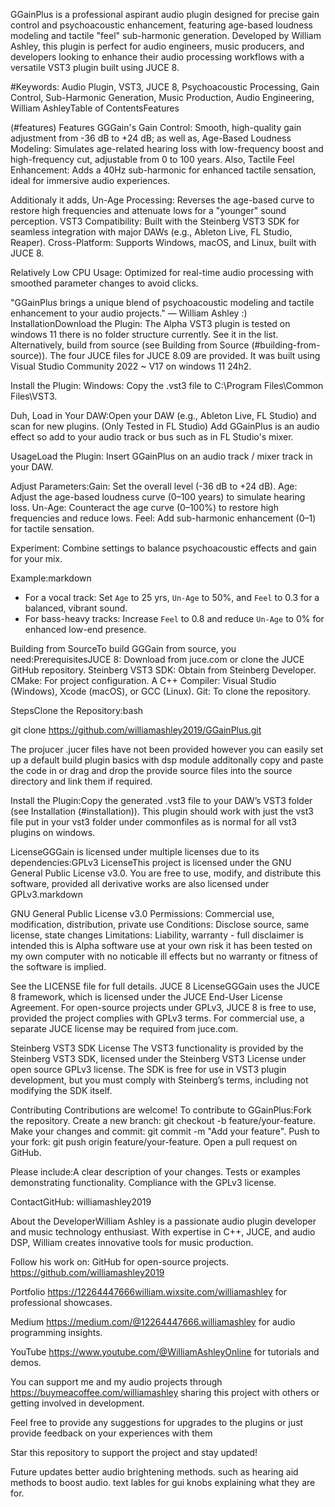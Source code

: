 GGainPlus is a professional aspirant audio plugin designed for precise gain control and psychoacoustic enhancement, 
featuring age-based loudness modeling and tactile "feel" sub-harmonic generation. Developed by William Ashley, 
this plugin is perfect for audio engineers, music producers, and developers looking to enhance their audio processing
workflows with a versatile VST3 plugin built using JUCE 8. 

#Keywords: Audio Plugin, VST3, JUCE 8, Psychoacoustic Processing,
Gain Control, Sub-Harmonic Generation, Music Production, Audio Engineering, William AshleyTable of ContentsFeatures 

(#features)
Features GGGain's Gain Control: Smooth, high-quality gain adjustment from -36 dB to +24 dB; as well as,
Age-Based Loudness Modeling: Simulates age-related hearing loss with low-frequency boost and high-frequency cut,
adjustable from 0 to 100 years. Also, Tactile Feel Enhancement: Adds a 40Hz sub-harmonic for enhanced tactile sensation, 
ideal for immersive audio experiences.

Additionaly it adds,
Un-Age Processing: Reverses the age-based curve to restore high frequencies and attenuate lows for a "younger" sound perception.
VST3 Compatibility: Built with the Steinberg VST3 SDK for seamless integration with major DAWs (e.g., Ableton Live, FL Studio, Reaper).
Cross-Platform: Supports Windows, macOS, and Linux, built with JUCE 8.

Relatively Low CPU Usage: Optimized for real-time audio processing with smoothed parameter changes to avoid clicks.

"GGainPlus brings a unique blend of psychoacoustic modeling and tactile enhancement to your audio projects." — William Ashley :)
InstallationDownload the Plugin: The Alpha VST3 plugin is tested on windows 11 there is no folder structure currently. See it in the list.
Alternatively, build from source (see Building from Source (#building-from-source)). The four JUCE files for JUCE 8.09 are provided.
It was built using Visual Studio Community 2022 ~ V17 on windows 11 24h2.

Install the Plugin:
Windows: Copy the .vst3 file to C:\Program Files\Common Files\VST3\.

Duh,
Load in Your DAW:Open your DAW (e.g., Ableton Live, FL Studio) and scan for new plugins. (Only Tested in FL Studio)
Add GGainPlus is an audio effect so add  to your audio track or bus such as in FL Studio's mixer.

UsageLoad the Plugin: Insert GGainPlus on an audio track / mixer track in your DAW.

Adjust Parameters:Gain: Set the overall level (-36 dB to +24 dB).
Age: Adjust the age-based loudness curve (0–100 years) to simulate hearing loss.
Un-Age: Counteract the age curve (0–100%) to restore high frequencies and reduce lows.
Feel: Add sub-harmonic enhancement (0–1) for tactile sensation.

Experiment: Combine settings to balance psychoacoustic effects and gain for your mix.

Example:markdown

- For a vocal track: Set `Age` to 25 yrs, `Un-Age` to 50%, and `Feel` to 0.3 for a balanced, vibrant sound.
- For bass-heavy tracks: Increase `Feel` to 0.8 and reduce `Un-Age` to 0% for enhanced low-end presence.

Building from SourceTo build GGGain from source, you need:PrerequisitesJUCE 8: Download from juce.com or clone the JUCE GitHub repository.
Steinberg VST3 SDK: Obtain from Steinberg Developer.
CMake: For project configuration.
A C++ Compiler: Visual Studio (Windows), Xcode (macOS), or GCC (Linux).
Git: To clone the repository.

StepsClone the Repository:bash

git clone https://github.com/williamashley2019/GGainPlus.git
 
The projucer .jucer files have not been provided however you can easily set up a default build plugin basics with dsp module additonally
copy and paste the code in or drag and drop the provide source files into the source directory and link them if required.

Install the Plugin:Copy the generated .vst3 file to your DAW’s VST3 folder (see Installation (#installation)).
This plugin should work with just the vst3 file put in your vst3 folder under commonfiles as is normal for all vst3 plugins on windows.

LicenseGGGain is licensed under multiple licenses due to its dependencies:GPLv3 LicenseThis project is licensed under the GNU General Public License v3.0. You are free to use, modify, and distribute this software, provided all derivative works are also licensed under GPLv3.markdown

GNU General Public License v3.0
Permissions: Commercial use, modification, distribution, private use
Conditions: Disclose source, same license, state changes
Limitations: Liability, warranty - full disclaimer is intended this is Alpha software use at your own risk it has been tested on my own
computer with no noticable ill effects but no warranty or fitness of the software is implied.

See the LICENSE file for full details.
JUCE 8 LicenseGGGain uses the JUCE 8 framework, which is licensed under the JUCE End-User License Agreement. 
For open-source projects under GPLv3, JUCE 8 is free to use, provided the project complies with GPLv3 terms. 
For commercial use, a separate JUCE license may be required from juce.com.

Steinberg VST3 SDK License
The VST3 functionality is provided by the Steinberg VST3 SDK, licensed under the Steinberg VST3 License under open source GPLv3 license. 
The SDK is free for use in VST3 plugin development, but you must comply with Steinberg’s terms, including not modifying the SDK itself.

Contributing
Contributions are welcome! To contribute to GGainPlus:Fork the repository.
Create a new branch: git checkout -b feature/your-feature.
Make your changes and commit: git commit -m "Add your feature".
Push to your fork: git push origin feature/your-feature.
Open a pull request on GitHub.

Please include:A clear description of your changes.
Tests or examples demonstrating functionality.
Compliance with the GPLv3 license.

ContactGitHub: williamashley2019

About the DeveloperWilliam Ashley is a passionate audio plugin developer and music technology enthusiast. 
With expertise in C++, JUCE, and audio DSP, William creates innovative tools for music production. 

Follow his work on:
GitHub for open-source projects.  https://github.com/williamashley2019

Portfolio https://12264447666william.wixsite.com/williamashley for professional showcases.

Medium  https://medium.com/@12264447666.williamashley for audio programming insights.

YouTube https://www.youtube.com/@WilliamAshleyOnline  for tutorials and demos.

You can support me and my audio projects through https://buymeacoffee.com/williamashley sharing this project with others 
or getting involved in development.

Feel free to provide any suggestions for upgrades to the plugins or just provide feedback on your experiences with them


 Star this repository to support the project and stay updated!

Future updates
better audio brightening methods. such as hearing aid methods to boost audio. 
text lables for gui knobs explaining what they are for.
